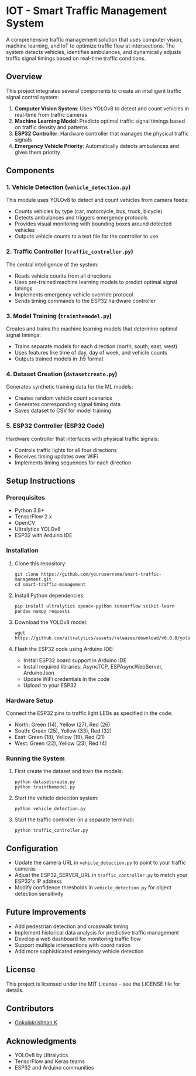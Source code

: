 # IOT - Smart Traffic Management System

A comprehensive traffic management solution that uses computer vision, machine learning, and IoT to optimize traffic flow at intersections. The system detects vehicles, identifies ambulances, and dynamically adjusts traffic signal timings based on real-time traffic conditions.

## Overview

This project integrates several components to create an intelligent traffic signal control system:

1. **Computer Vision System**: Uses YOLOv8 to detect and count vehicles in real-time from traffic cameras
2. **Machine Learning Model**: Predicts optimal traffic signal timings based on traffic density and patterns
3. **ESP32 Controller**: Hardware controller that manages the physical traffic signals
4. **Emergency Vehicle Priority**: Automatically detects ambulances and gives them priority

## Components

### 1. Vehicle Detection (`vehicle_detection.py`)

This module uses YOLOv8 to detect and count vehicles from camera feeds:

- Counts vehicles by type (car, motorcycle, bus, truck, bicycle)
- Detects ambulances and triggers emergency protocols
- Provides visual monitoring with bounding boxes around detected vehicles
- Outputs vehicle counts to a text file for the controller to use

### 2. Traffic Controller (`traffic_controller.py`)

The central intelligence of the system:

- Reads vehicle counts from all directions
- Uses pre-trained machine learning models to predict optimal signal timings
- Implements emergency vehicle override protocol
- Sends timing commands to the ESP32 hardware controller

### 3. Model Training (`trainthemodel.py`)

Creates and trains the machine learning models that determine optimal signal timings:

- Trains separate models for each direction (north, south, east, west)
- Uses features like time of day, day of week, and vehicle counts
- Outputs trained models in .h5 format

### 4. Dataset Creation (`datasetcreate.py`)

Generates synthetic training data for the ML models:

- Creates random vehicle count scenarios
- Generates corresponding signal timing data
- Saves dataset to CSV for model training

### 5. ESP32 Controller (ESP32 Code)

Hardware controller that interfaces with physical traffic signals:

- Controls traffic lights for all four directions
- Receives timing updates over WiFi
- Implements timing sequences for each direction

## Setup Instructions

### Prerequisites

- Python 3.8+
- TensorFlow 2.x
- OpenCV
- Ultralytics YOLOv8
- ESP32 with Arduino IDE

### Installation

1. Clone this repository:
   ```
   git clone https://github.com/yourusername/smart-traffic-management.git
   cd smart-traffic-management
   ```

2. Install Python dependencies:
   ```
   pip install ultralytics opencv-python tensorflow scikit-learn pandas numpy requests
   ```

3. Download the YOLOv8 model:
   ```
   wget https://github.com/ultralytics/assets/releases/download/v0.0.0/yolov8n.pt
   ```

4. Flash the ESP32 code using Arduino IDE:
   - Install ESP32 board support in Arduino IDE
   - Install required libraries: AsyncTCP, ESPAsyncWebServer, ArduinoJson
   - Update WiFi credentials in the code
   - Upload to your ESP32

### Hardware Setup

Connect the ESP32 pins to traffic light LEDs as specified in the code:

- North: Green (14), Yellow (27), Red (26)
- South: Green (25), Yellow (33), Red (32)
- East: Green (18), Yellow (19), Red (21)
- West: Green (22), Yellow (23), Red (4)

### Running the System

1. First create the dataset and train the models:
   ```
   python datasetcreate.py
   python trainthemodel.py
   ```

2. Start the vehicle detection system:
   ```
   python vehicle_detection.py
   ```

3. Start the traffic controller (in a separate terminal):
   ```
   python traffic_controller.py
   ```

## Configuration

- Update the camera URL in `vehicle_detection.py` to point to your traffic cameras
- Adjust the ESP32_SERVER_URL in `traffic_controller.py` to match your ESP32's IP address
- Modify confidence thresholds in `vehicle_detection.py` for object detection sensitivity

## Future Improvements

- Add pedestrian detection and crosswalk timing
- Implement historical data analysis for predictive traffic management
- Develop a web dashboard for monitoring traffic flow
- Support multiple intersections with coordination
- Add more sophisticated emergency vehicle detection

## License

This project is licensed under the MIT License - see the LICENSE file for details.

## Contributors

- [Gokulakrishnan K](https://github.com/Gokulakrishnan610)

## Acknowledgments

- YOLOv8 by Ultralytics
- TensorFlow and Keras teams
- ESP32 and Arduino communities
